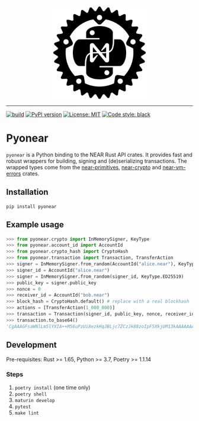 <div align="center">
    <img src="https://raw.githubusercontent.com/kevinheavey/pyonear/main/docs/logo.png" width="50%" height="50%">
</div>

---

[![build](https://github.com/kevinheavey/pyonear/actions/workflows/build.yml/badge.svg)](https://github.com/kevinheavey/pyonear/actions/workflows/build.yml)
[![PyPI version](https://badge.fury.io/py/pyonear.svg)](https://badge.fury.io/py/pyonear)
[![License: MIT](https://img.shields.io/badge/License-MIT-yellow.svg)](https://github.com/kevinheavey/pyonear/blob/maim/LICENSE)
[![Code style: black](https://img.shields.io/badge/code%20style-black-000000.svg)](https://github.com/psf/black)

# Pyonear

`pyonear` is a Python binding to the NEAR Rust API crates. It provides
fast and robust wrappers for building, signing and (de)serializing transactions.
The wrapped types come from the [near-primitives](https://crates.io/crates/near-primitives),
[near-crypto](https://crates.io/crates/near-crypto) and
[near-vm-errors](https://crates.io/crates/near-vm-errors) crates.

## Installation

```
pip install pyonear
```

## Example usage

```python
>>> from pyonear.crypto import InMemorySigner, KeyType
>>> from pyonear.account_id import AccountId
>>> from pyonear.crypto_hash import CryptoHash
>>> from pyonear.transaction import Transaction, TransferAction
>>> signer = InMemorySigner.from_random(AccountId("alice.near"), KeyType.ED25519)
>>> signer_id = AccountId("alice.near")
>>> signer = InMemorySigner.from_random(signer_id, KeyType.ED25519)
>>> public_key = signer.public_key
>>> nonce = 0
>>> receiver_id = AccountId("bob.near")
>>> block_hash = CryptoHash.default() # replace with a real blockhash
>>> actions = [TransferAction(1_000_000)]
>>> transaction = Transaction(signer_id, public_key, nonce, receiver_id, block_hash, actions).sign(signer)
>>> transaction.to_base64()
'CgAAAGFsaWNlLm5lYXIA++M56uPzUi8ezkHqJBLjc7ZCzJk88zoIpF5XkjUM13kAAAAAAAAAAAgAAABib2IubmVhcgAAAAAAAAAAAAAAAAAAAAAAAAAAAAAAAAAAAAAAAAAAAQAAAANAQg8AAAAAAAAAAAAAAAAAALK42W7t/vpUmDAgtChTUWEVvSE3cQZWRla8spN6KfNv9fWn16klROeblzH480b0a+NSL16YfnvWLnd2C9KLTQk='
```

## Development

Pre-requisites: Rust >= 1.65, Python >= 3.7, Poetry >= 1.1.14

### Steps

1. `poetry install` (one time only)
2. `poetry shell`
3. `maturin develop`
4. `pytest`
5. `make lint`
